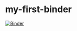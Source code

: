 # my-first-binder

[![Binder](https://mybinder.org/badge_logo.svg)](https://mybinder.org/v2/gh/kmch/pyvista-examples.git/HEAD)
